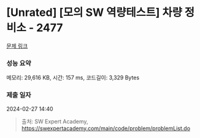 # [Unrated] [모의 SW 역량테스트] 차량 정비소 - 2477 

[문제 링크](https://swexpertacademy.com/main/code/problem/problemDetail.do?contestProbId=AV6c6bgaIuoDFAXy) 

### 성능 요약

메모리: 29,616 KB, 시간: 157 ms, 코드길이: 3,329 Bytes

### 제출 일자

2024-02-27 14:40



> 출처: SW Expert Academy, https://swexpertacademy.com/main/code/problem/problemList.do